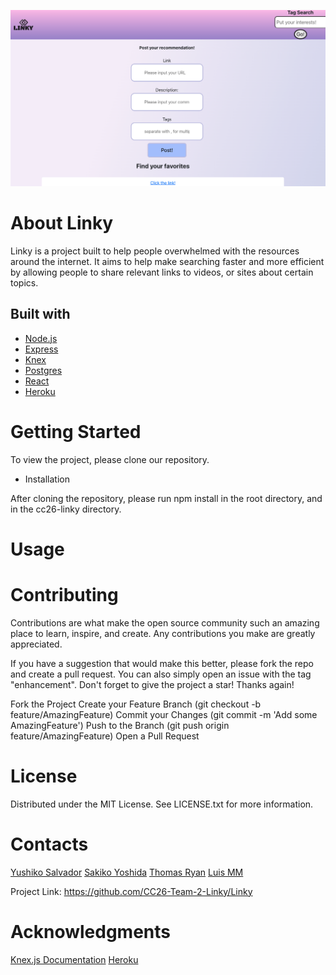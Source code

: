 ![linky image](/assets/screenshot.png)

# About Linky

Linky is a project built to help people overwhelmed with the resources around the internet. It aims to help make searching faster and more efficient by allowing people to share relevant links to videos, or sites about certain topics.

## Built with

- [Node.js](https://nodejs.org/)
- [Express](https://expressjs.com/)
- [Knex](http://knexjs.org/)
- [Postgres](https://www.postgresql.org/)
- [React](https://reactjs.org/)
- [Heroku](https://id.heroku.com/)

# Getting Started

To view the project, please clone our repository.

- Installation

After cloning the repository, please run npm install in the root directory, and in the cc26-linky directory.

# Usage

# Contributing

Contributions are what make the open source community such an amazing place to learn, inspire, and create. Any contributions you make are greatly appreciated.

If you have a suggestion that would make this better, please fork the repo and create a pull request. You can also simply open an issue with the tag "enhancement". Don't forget to give the project a star! Thanks again!

Fork the Project
Create your Feature Branch (git checkout -b feature/AmazingFeature)
Commit your Changes (git commit -m 'Add some AmazingFeature')
Push to the Branch (git push origin feature/AmazingFeature)
Open a Pull Request

# License

Distributed under the MIT License. See LICENSE.txt for more information.

# Contacts

[Yushiko Salvador](https://www.linkedin.com/in/yushiko-cloe-salvador-518431211/)
[Sakiko Yoshida](https://www.linkedin.com/in/sakiko-yoshida-she-her-a32343b/)
[Thomas Ryan](https://www.linkedin.com/in/the-thom-ryan/)
[Luis MM](https://www.linkedin.com/in/luis-monta%C3%B1omichel-62266617a/)

Project Link: https://github.com/CC26-Team-2-Linky/Linky

# Acknowledgments

[Knex.js Documentation](http://knexjs.org/)
[Heroku](https://devcenter.heroku.com/categories/nodejs-support)
